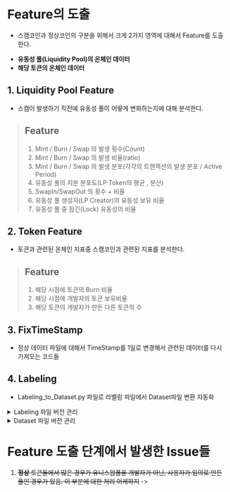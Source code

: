 # Feature의 도출
- 스캠코인과 정상코인의 구분을 위해서 크게 2가지 영역에 대해서 Feature를 도출한다.
+ __유동성 풀(Liquidity Pool)의 온체인 데이터__ 
+ __해당 토큰의 온체인 데이터__ 


## 1. Liquidity Pool Feature
 - 스캠이 발생하기 직전에 유동성 풀이 어떻게 변화하는지에 대해 분석한다.
 
 > ## Feature
 > 1. Mint / Burn / Swap 의 발생 횟수(Count)
 > 2. Mint / Burn / Swap 의 발생 비율(ratio)
 > 3. Mint / Burn / Swap 의 발생 분포(각각의 트랜잭션의 발생 분포 / Active Period)
 > 4. 유동성 풀의 지분 분포도(LP Token의 평균 , 분산)
 > 5. SwapIn/SwapOut 의 횟수 + 비율
 > 6. 유동성 풀 생성자(LP Creator)의 유동성 보유 비율  
 > 7. 유동성 풀 중 잠긴(Lock) 유동성의 비율


## 2. Token Feature
 - 토큰과 관련된 온체인 지표중 스캠코인과 관련된 지표를 분석한다.

 > ## Feature
 > 1. 해당 시점에 토큰의 Burn 비율
 > 2. 해당 시점에 개발자의 토큰 보유비율
 > 3. 해당 토큰의 개발자가 만든 다른 토큰의 수


## 3. FixTimeStamp
- 정상 데이터 파일에 대해서 TimeStamp를 1일로 변경해서 관련된 데이터를 다시 가져오는 코드들

## 4. Labeling
 + Labeling_to_Dataset.py 파일로 라벨링 파일에서 Dataset파일 변환 자동화    

<details>
<summary>Labeling 파일 버전 관리</summary>
<div markdown="1">
 
> - Labeling_v1.0.csv : 이전 Labeling 단계에서 가져온 파일
> - Labeling_v1.1.csv : False_data_timestamp.py , 정상 데이터의 TimeStamp를 구해서 'feature_timestamp' 열 추가
> - Labeling_v1.2.csv : 토큰의 Last Transaction이 30일 이후인 데이터들 정제했음. 이게 최종 Labeling Data
> - Labeling_v1.3.csv : False_data_timestamp.py , 정상 데이터의 TimeStamp를 7일로 변경
> - Labeling_v1.4.csv : TimeStamp_Feature.py , LP_Creator_address, LP_Creator_amount, LP_avg, LP_stdev, total_LP_amount 피처 추가
> - Labeling_v1.5.csv : Initial_supply.py , 초기 토큰을 받은 사람을 개발자로 정의. 초기 개발자와 초기 토큰 발행량을 찾음.
> -> 초기 개발자가 찾아지지 않는 경우(ABI문제)가 많아서 데이터 양이 많이 줄었음. 현재 약 18000개 pair
> - Labeling_v1.6.csv : Reduce_receiver.py, Receiver가 여러개의 주소인 경우 하나의 주소를 특정하여 개발자 주소로 바꿈. 600개 데이터 증발
> - Labeling_v1.7.csv : bitquery_feature.py, 현재 시점의 토큰의 양, TimeStamp시점의 유동성 풀 제공자의 LP Token의 양, TimeStamp시점의 개발자의 토큰 보유량 추가.
> - Labeling_v1.8.csv : etherscan_Feature.py, '현재 시점의 토큰의 양' 을 구해오는 로직에서 오류 수정해서 다시 뽑음
> - Labeling_v1.9.csv : 정상 TimeStamp를 1로 바꿔서 False 데이터들의 Feature를 전부 다시 구해서 수정.
> - Labeling_v1.10.csv : 정상과 스캠 토큰의 비율을 맞추기 위해서 임의로 정상 데이터들의 수를 조절
> - Labeling_v2.4.csv : 애매한 애들 정상으로 많이 넣고, 그거에 맞춰서 데이터들 다 다시 구함

</div>
</details>

<details>
<summary>Dataset 파일 버전 관리</summary>
<div markdown="1">

> - Dataset_v1.0.csv : Labeling_v1.8.csv 파일로 Dataset 만듦    
> - Dataset_v1.1.csv : Labeling_v1.9.csv 파일로 Dataset 만듦
> - Dataset_v1.2.csv : 정상 데이터와 스캠 비율 4:1로 맞춰서 다시 데이터셋
> - Dataset_v1.3.csv : 자잘한 오류 고쳐서 데이터 셋 -> 논문에 쓴 데이터셋
> - Dataset_v1.4.csv : Labeling_v2.4.csv / 새로 데이터셋 생성. Feature 수정 : Transaction_count_per_week
 - > 오류 : Burn Ratio 비율을 잘못해서 
 </div>
</details>


# Feature 도출 단계에서 발생한 Issue들
 1. ~~__정상__ 토큰들에서 많은 경우가 유니스왑풀을 개발자가 아닌, 사용자가 임의로 만든 풀인 경우가 있음. 이 부분에 대한 처리 어케하지~~ 
  -> 
 

